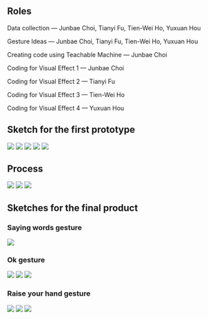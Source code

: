 ## Roles

Data collection — Junbae Choi, Tianyi Fu, Tien-Wei Ho, Yuxuan Hou

Gesture Ideas — Junbae Choi, Tianyi Fu, Tien-Wei Ho, Yuxuan Hou

Creating code using Teachable Machine — Junbae Choi

Coding for Visual Effect 1 — Junbae Choi

Coding for Visual Effect 2 — Tianyi Fu

Coding for Visual Effect 3 — Tien-Wei Ho

Coding for Visual Effect 4 — Yuxuan Hou

##
## Sketch for the first prototype

![](images/9.jpg)
![](images/10.jpg)
![](images/3.jpg)
![](images/4.jpg)
![](images/5.jpg)

##
## Process

![](images/6.png)
![](images/7.png)
![](images/8.png)

##
## Sketches for the final product

### Saying words gesture
![](images/jb1.jpg)

###
### Ok gesture

![](images/tw1.jpg)
![](images/tw2.jpg)
![](images/tw3.jpg)


###
### Raise your hand gesture
![](images/y1.jpg)
![](images/y2.jpg)
![](images/y3.jpg)

